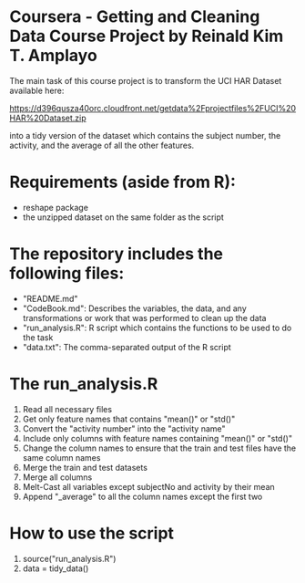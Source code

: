 Coursera - Getting and Cleaning Data Course Project
by Reinald Kim T. Amplayo
==================================================================

The main task of this course project is to transform the UCI HAR
Dataset available here:

https://d396qusza40orc.cloudfront.net/getdata%2Fprojectfiles%2FUCI%20HAR%20Dataset.zip

into a tidy version of the dataset which contains the subject
number, the activity, and the average of all the other features.

Requirements (aside from R):
============================================

- reshape package
- the unzipped dataset on the same folder as the script

The repository includes the following files:
============================================

- "README.md"
- "CodeBook.md": Describes the variables, the data, and any 
		transformations or work that was performed
		to clean up the data
- "run_analysis.R": R script which contains the functions to
		be used to do the task
- "data.txt": The comma-separated output of the R script

The run_analysis.R
============================================

1. Read all necessary files
2. Get only feature names that contains "mean()" or "std()"
3. Convert the "activity number" into the "activity name"
4. Include only columns with feature names containing "mean()" or "std()"
5. Change the column names to ensure that the train and test files have the same column names
6. Merge the train and test datasets
7. Merge all columns
8. Melt-Cast all variables except subjectNo and activity by their mean
9. Append "_average" to all the column names except the first two

How to use the script
============================================

1. source("run_analysis.R")
2. data = tidy_data()
